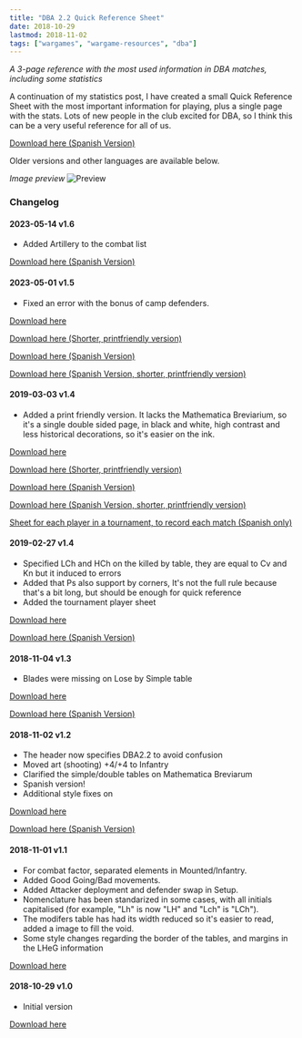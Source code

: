 ```yaml
---
title: "DBA 2.2 Quick Reference Sheet"
date: 2018-10-29
lastmod: 2018-11-02
tags: ["wargames", "wargame-resources", "dba"]
---
```


*A 3-page reference with the most used information in DBA matches, including some statistics*

<!--more--> 

A continuation of my statistics post, I have created a small Quick Reference Sheet with the most important information for playing, plus a single page with the stats. Lots of new people in the club excited for DBA, so I think this can be a very useful reference for all of us.

[Download here (Spanish Version)](https://cloud.ajimenez.es/index.php/s/tWsfXXorrpN6gZs)

Older versions and other languages are available below.

*Image preview*
![Preview](https://cloud.ajimenez.es/index.php/s/GQ8nPsnMPSnSsiT/preview)

### Changelog


#### 2023-05-14 v1.6

- Added Artillery to the combat list


[Download here (Spanish Version)](https://cloud.ajimenez.es/index.php/s/tWsfXXorrpN6gZs)


#### 2023-05-01 v1.5

- Fixed an error with the bonus of camp defenders.

[Download here](https://cloud.ajimenez.es/index.php/s/jS4tskfJcM7yGRt)

[Download here (Shorter, printfriendly version)](https://cloud.ajimenez.es/index.php/s/nwbbjjsXPFq3sW4)

[Download here (Spanish Version)](https://cloud.ajimenez.es/index.php/s/dfLgmc25jayH2MT)

[Download here (Spanish Version, shorter, printfriendly version)](https://cloud.ajimenez.es/index.php/s/nBSiJbJKbQpLFRR)


#### 2019-03-03 v1.4

- Added a print friendly version. It lacks the Mathematica Breviarium, so it's a single double sided page, in black and white, high contrast and less historical decorations, so it's easier on the ink.

[Download here](https://cloud.ajimenez.es/index.php/s/sEkys4qBHsSLqT5)

[Download here (Shorter, printfriendly version)](https://cloud.ajimenez.es/index.php/s/dyR7Dzgg7PnBti9)

[Download here (Spanish Version)](https://cloud.ajimenez.es/index.php/s/Y9rXAZe4YF92R35)

[Download here (Spanish Version, shorter, printfriendly version)](https://cloud.ajimenez.es/index.php/s/N4er4gtXkdXDCcc)

[Sheet for each player in a tournament, to record each match (Spanish only)](https://cloud.ajimenez.es/index.php/s/7NWizxH6YGMMgT4)


#### 2019-02-27 v1.4

- Specified LCh and HCh on the killed by table, they are equal to Cv and Kn but it induced to errors
- Added that Ps also support by corners, It's not the full rule because that's a bit long, but should be enough for quick reference
- Added the tournament player sheet

[Download here](https://cloud.ajimenez.es/index.php/s/sEkys4qBHsSLqT5)

[Download here (Spanish Version)](https://cloud.ajimenez.es/index.php/s/Y9rXAZe4YF92R35)


#### 2018-11-04 v1.3

- Blades were missing on Lose by Simple table

[Download here](https://cloud.ajimenez.es/index.php/s/aw2ExnJraQiFWYc/download)

[Download here (Spanish Version)](https://cloud.ajimenez.es/index.php/s/E8cttMcXjkAK45i/download)

#### 2018-11-02 v1.2

- The header now specifies DBA2.2 to avoid confusion
- Moved art (shooting) +4/+4 to Infantry
- Clarified the simple/double tables on Mathematica Breviarum
- Spanish version!
- Additional style fixes on

[Download here](https://cloud.ajimenez.es/index.php/s/pkkp57qpD8yWZZx/download)

[Download here (Spanish Version)](https://cloud.ajimenez.es/index.php/s/fKi4kt33R69gwTk/download)

#### 2018-11-01 v1.1

- For combat factor, separated elements in Mounted/Infantry.
- Added Good Going/Bad movements.
- Added Attacker deployment and defender swap in Setup.
- Nomenclature has been standarized in some cases, with all initials capitalised (for example, "Lh" is now "LH" and "Lch" is "LCh").
- The modifers table has had its width reduced so it's easier to read, added a image to fill the void.
- Some style changes regarding the border of the tables, and margins in the LHeG information

[Download here](https://cloud.ajimenez.es/index.php/s/YMk6rLqaQGcXYq9/download)

#### 2018-10-29 v1.0

- Initial version

[Download here](https://cloud.ajimenez.es/index.php/s/z9e7MMGnjSqxprL/download)

